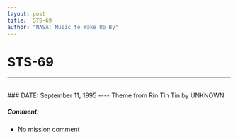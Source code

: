 ```yaml
---
layout: post
title:  STS-69
author: "NASA: Music to Wake Up By"
---
```


# STS-69
----
<br/>
### DATE: September 11, 1995
----
Theme from Rin Tin Tin by UNKNOWN

##### Comment:
* No mission comment
